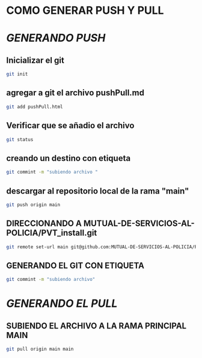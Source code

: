 # COMO GENERAR PUSH Y PULL
  
# _GENERANDO PUSH_

## Inicializar el git
```sh
git init
 ```
 
## agregar a git el archivo pushPull.md
```sh 
git add pushPull.html
```

## Verificar que se añadio el archivo
```sh
git status
``` 

## creando un destino con etiqueta
```sh
git commint -m "subiendo archivo "
```

## descargar al repositorio local de la rama "main" 
```sh
git push origin main
```

   
## DIRECCIONANDO A MUTUAL-DE-SERVICIOS-AL-POLICIA/PVT_install.git
```sh
git remote set-url main git@github.com:MUTUAL-DE-SERVICIOS-AL-POLICIA/PVT_install.git
```

## GENERANDO EL GIT CON ETIQUETA
```sh
git commint -m "subiendo archivo"
```
# _GENERANDO EL PULL_
## SUBIENDO EL ARCHIVO A LA RAMA PRINCIPAL MAIN
```sh
git pull origin main main
``` 